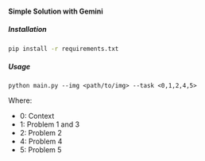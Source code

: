 #### Simple Solution with Gemini

##### Installation

```bash
pip install -r requirements.txt
```

##### Usage

```python3
python main.py --img <path/to/img> --task <0,1,2,4,5>
```

Where:

-   0: Context
-   1: Problem 1 and 3
-   2: Problem 2
-   4: Problem 4
-   5: Problem 5
